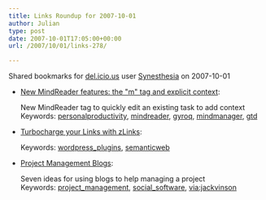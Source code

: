 ```yaml
---
title: Links Roundup for 2007-10-01
author: Julian
type: post
date: 2007-10-01T17:05:00+00:00
url: /2007/10/01/links-278/

---
```

Shared bookmarks for [del.icio.us][1] user  [Synesthesia][2] on 2007-10-01

  * [New MindReader features: the "m" tag and explicit context][3]:
  
    New MindReader tag to quickly edit an existing task to add context    
    Keywords: [personalproductivity][4], [mindreader][5], [gyroq][6], [mindmanager][7], [gtd][8]
  * [Turbocharge your Links with zLinks][9]:
  
       
    Keywords: [wordpress_plugins][10], [semanticweb][11]
  * [Project Management Blogs][12]:
  
    Seven ideas for using blogs to help managing a project   
    Keywords: [project_management][13], [social_software][14], [via:jackvinson][15]

 [1]: http://del.icio.us/
 [2]: http://del.icio.us/synesthesia
 [3]: http://www.activityowner.com/2007/06/11/explicit-context-and-m-tag "http://www.activityowner.com/2007/06/11/explicit-context-and-m-tag"
 [4]: http://del.icio.us/synesthesia/personalproductivity
 [5]: http://del.icio.us/synesthesia/mindreader
 [6]: http://del.icio.us/synesthesia/gyroq
 [7]: http://del.icio.us/synesthesia/mindmanager
 [8]: http://del.icio.us/synesthesia/gtd
 [9]: http://fgiasson.com/blog/index.php/2007/09/28/turbocharge-your-links-with-zlinks "http://fgiasson.com/blog/index.php/2007/09/28/turbocharge-your-links-with-zlinks"
 [10]: http://del.icio.us/synesthesia/wordpress_plugins
 [11]: http://del.icio.us/synesthesia/semanticweb
 [12]: http://www.cogniview.com/convert-pdf-to-excel/post/how-to-run-your-project-on-the-web "http://www.cogniview.com/convert-pdf-to-excel/post/how-to-run-your-project-on-the-web"
 [13]: http://del.icio.us/synesthesia/project_management
 [14]: http://del.icio.us/synesthesia/social_software
 [15]: http://del.icio.us/synesthesia/via:jackvinson